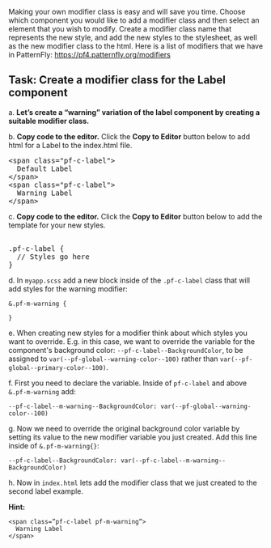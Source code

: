  Making your own modifier class is easy and will save you time. Choose which component you would like to add a modifier class and then select an element that you wish to modify. Create a modifier class name that represents the new style, and add the new styles to the stylesheet, as well as the new modifier class to the html. Here is a list of modifiers that we have in PatternFly: https://pf4.patternfly.org/modifiers

## Task: Create a modifier class for the Label component
a. <strong>Let’s create a “warning” variation of the label component by creating a suitable modifier class.</strong>

b. <strong>Copy code to the editor.</strong> Click the <strong>Copy to Editor</strong> button below to add html for a Label to the index.html file.

<pre class="file" data-filename="index.html" data-target="replace">
&lt;span class=&quot;pf-c-label&quot;&gt;
  Default Label
&lt;/span>
&lt;span class=&quot;pf-c-label&quot;&gt;
  Warning Label
&lt;/span>
</pre>

c. <strong>Copy code to the editor.</strong> Click the <strong>Copy to Editor</strong> button below to add the template for your new styles.

<pre class="file" data-filename="myapp.scss" data-target="replace">
<!--Label.scss-->
.pf-c-label {
  // Styles go here
}
</pre>

d. In `myapp.scss` add a new block inside of the `.pf-c-label` class that will add styles for the warning modifier:

```
&.pf-m-warning {

}
```

e. When creating new styles for a modifier think about which styles you want to override. E.g. in this case, we want to override the variable for the component's background color: `--pf-c-label--BackgroundColor`, to be assigned to `var(--pf-global--warning-color--100)` rather than `var(--pf-global--primary-color--100)`.

f. First you need to declare the variable. Inside of `pf-c-label` and above `&.pf-m-warning` add:

`--pf-c-label--m-warning--BackgroundColor: var(--pf-global--warning-color--100)`

g. Now we need to override the original background color variable by setting its value to the new modifier variable you just created. Add this line inside of `&.pf-m-warning{}`:

`--pf-c-label--BackgroundColor: var(--pf-c-label--m-warning--BackgroundColor)`

h. Now in `index.html` lets add the modifier class that we just created to the second label example.

<strong>Hint: </strong> 
```
<span class=”pf-c-label pf-m-warning”>
  Warning Label
</span>
```
